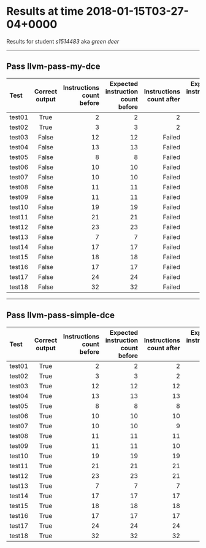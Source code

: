 # Results at time 2018-01-15T03-27-04+0000

Results for student *s1514483* aka *green deer*

* * * 

## Pass llvm-pass-my-dce

Test|Correct output|Instructions count before|Expected instruction count before|Instructions count after|Expected instruction count after|Volatile instructions before DCE|Volatile instructions after DCE
:------|:-----:|------:|------:|------:|------:|------:|------:
test01|True|2|2|2|2|0|0
test02|True|3|3|2|2|0|0
test03|False|12|12|Failed|12|0|Failed
test04|False|13|13|Failed|13|0|Failed
test05|False|8|8|Failed|7|0|Failed
test06|False|10|10|Failed|9|0|Failed
test07|False|10|10|Failed|8|0|Failed
test08|False|11|11|Failed|11|0|Failed
test09|False|11|11|Failed|10|0|Failed
test10|False|19|19|Failed|18|0|Failed
test11|False|21|21|Failed|20|0|Failed
test12|False|23|23|Failed|20|0|Failed
test13|False|7|7|Failed|7|1|Failed
test14|False|17|17|Failed|17|2|Failed
test15|False|18|18|Failed|18|2|Failed
test16|False|17|17|Failed|17|2|Failed
test17|False|24|24|Failed|23|1|Failed
test18|False|32|32|Failed|32|3|Failed


* * * 

## Pass llvm-pass-simple-dce

Test|Correct output|Instructions count before|Expected instruction count before|Instructions count after|Expected instruction count after|Volatile instructions before DCE|Volatile instructions after DCE
:------|:-----:|------:|------:|------:|------:|------:|------:
test01|True|2|2|2|2|0|0
test02|True|3|3|2|2|0|0
test03|True|12|12|12|12|0|0
test04|True|13|13|13|13|0|0
test05|True|8|8|8|8|0|0
test06|True|10|10|10|10|0|0
test07|True|10|10|9|9|0|0
test08|True|11|11|11|11|0|0
test09|True|11|11|10|10|0|0
test10|True|19|19|19|19|0|0
test11|True|21|21|21|21|0|0
test12|True|23|23|21|21|0|0
test13|True|7|7|7|7|1|1
test14|True|17|17|17|17|2|2
test15|True|18|18|18|18|2|2
test16|True|17|17|17|17|2|2
test17|True|24|24|24|24|1|1
test18|True|32|32|32|32|3|3


